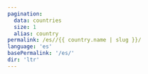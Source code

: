 ```yaml
---
pagination:
  data: countries
  size: 1
  alias: country
permalink: /es//{{ country.name | slug }}/
language: 'es'
basePermalink: '/es/'
dir: 'ltr'
---
```




